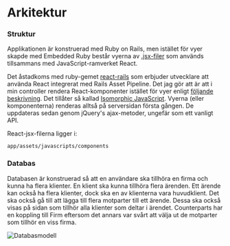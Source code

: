 # Arkitektur 

### Struktur
Applikationen är konstruerad med Ruby on Rails, men istället för vyer skapde med Embedded Ruby består vyerna av [.jsx-filer](https://facebook.github.io/react/docs/jsx-in-depth.html) som används tillsammans med JavaScript-ramverket React. 

Det åstadkoms med ruby-gemet [react-rails](https://github.com/reactjs/react-rails) som erbjuder utvecklare att använda React integrerat med Rails Asset Pipeline. Det jag gör att är att i min controller rendera React-komponenter istället för vyer enligt [följande beskrivning](https://github.com/reactjs/react-rails#rendering-components-instead-of-views). Det tillåter så kallad [Isomorphic JavaScript](https://medium.com/technically-speaking/isomorphic-reactjs-app-with-ruby-on-rails-part-1-server-side-rendering-8438bbb1ea1c#.k0xpa82lf). Vyerna (eller komponenterna) renderas alltså på serversidan första gången. De uppdateras sedan genom jQuery's ajax-metoder, ungefär som ett vanligt API. 

React-jsx-filerna ligger i: 
```
app/assets/javascripts/components
```

### Databas 
Databasen är konstruerad så att en användare ska tillhöra en firma och kunna ha flera klienter. En klient ska kunna tillhöra flera ärenden. Ett ärende kan också ha flera klienter, dock ska en av klienterna vara huvudklient. Det ska också gå till att lägga till flera motparter till ett ärende. Dessa ska också visas på sidan som tillhör alla klienter som deltar i ärendet. Counterparts har en koppling till Firm eftersom det annars var svårt att välja ut de motparter som tillhör en viss firma. 

![Databasmodell](https://github.com/me222wm/1dv42e-me222wm-docs/blob/master/img/Lawfirm%20database%20(1).png)

